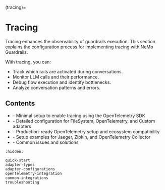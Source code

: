(tracing)=

# Tracing

Tracing enhances the observability of guardrails execution. This section explains the configuration process for implementing tracing with NeMo Guardrails.

With tracing, you can:

- Track which rails are activated during conversations.
- Monitor LLM calls and their performance.
- Debug flow execution and identify bottlenecks.
- Analyze conversation patterns and errors.

## Contents

- [](quick-start.md) - Minimal setup to enable tracing using the OpenTelemetry SDK
- [](adapter-configurations.md) - Detailed configuration for FileSystem, OpenTelemetry, and Custom adapters
- [](opentelemetry-integration.md) - Production-ready OpenTelemetry setup and ecosystem compatibility
- [](common-integrations.md) - Setup examples for Jaeger, Zipkin, and OpenTelemetry Collector
- [](troubleshooting.md) - Common issues and solutions

```{toctree}
:hidden:

quick-start
adapter-types
adapter-configurations
opentelemetry-integration
common-integrations
troubleshooting
```

